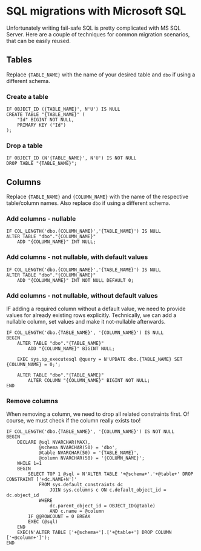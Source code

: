 # SQL migrations with Microsoft SQL

Unfortunately writing fail-safe SQL is pretty complicated with MS SQL Server. Here are a couple of techniques for common migration scenarios, that can be easily reused.

## Tables

Replace `{TABLE_NAME}` with the name of your desired table and `dbo` if using a different schema.

### Create a table

```
IF OBJECT_ID ({TABLE_NAME}', N'U') IS NULL 
CREATE TABLE "{TABLE_NAME}" (
	"Id" BIGINT NOT NULL,
	PRIMARY KEY ("Id")
);
```

### Drop a table

```
IF OBJECT_ID (N'{TABLE_NAME}', N'U') IS NOT NULL
DROP TABLE "{TABLE_NAME}";
```

## Columns

Replace `{TABLE_NAME}` and `{COLUMN_NAME}` with the name of the respective table/column names. Also replace `dbo` if using a different schema. 

### Add columns - nullable

```
IF COL_LENGTH('dbo.{COLUMN_NAME}','{TABLE_NAME}') IS NULL
ALTER TABLE "dbo"."{COLUMN_NAME}"
	ADD "{COLUMN_NAME}" INT NULL;
```

### Add columns - not nullable, with default values

```
IF COL_LENGTH('dbo.{COLUMN_NAME}','{TABLE_NAME}') IS NULL
ALTER TABLE "dbo"."{COLUMN_NAME}"
	ADD "{COLUMN_NAME}" INT NOT NULL DEFAULT 0;
```

### Add columns - not nullable, without default values

IF adding a required column without a default value, we need to provide values for already existing rows explicitly. Technically, we can add a nullable column, set values and make it not-nullable afterwards.

```
IF COL_LENGTH('dbo.{TABLE_NAME}', '{COLUMN_NAME}') IS NULL
BEGIN
	ALTER TABLE "dbo"."{TABLE_NAME}"
		ADD "{COLUMN_NAME}" BIGINT NULL;

	EXEC sys.sp_executesql @query = N'UPDATE dbo.{TABLE_NAME} SET {COLUMN_NAME} = 0;';

	ALTER TABLE "dbo"."{TABLE_NAME}"
		ALTER COLUMN "{COLUMN_NAME}" BIGINT NOT NULL;
END
```

### Remove columns 

When removing a column, we need to drop all related constraints first. Of course, we must check if the column really exists too!

```
IF COL_LENGTH('dbo.{TABLE_NAME}', '{COLUMN_NAME}') IS NOT NULL
BEGIN
	DECLARE @sql NVARCHAR(MAX),
			@schema NVARCHAR(50) = 'dbo',
			@table NVARCHAR(50) = '{TABLE_NAME}',
			@column NVARCHAR(50) = '{COLUMN_NAME}';
	WHILE 1=1
	BEGIN
		SELECT TOP 1 @sql = N'ALTER TABLE '+@schema+'.'+@table+' DROP CONSTRAINT ['+dc.NAME+N']'
			FROM sys.default_constraints dc
				JOIN sys.columns c ON c.default_object_id = dc.object_id
			WHERE 
				dc.parent_object_id = OBJECT_ID(@table)
				AND c.name = @column
		IF @@ROWCOUNT = 0 BREAK
		EXEC (@sql)
	END
	EXEC(N'ALTER TABLE ['+@schema+'].['+@table+'] DROP COLUMN ['+@column+']');
END
```